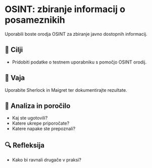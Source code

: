 # OSINT: zbiranje informacij o posameznikih

Uporabili boste orodja OSINT za zbiranje javno dostopnih informacij.

## 🎯 Cilji
- Pridobiti podatke o testnem uporabniku s pomočjo OSINT orodij.

## 🧪 Vaja
Uporabite Sherlock in Maigret ter dokumentirajte rezultate.

## 📝 Analiza in poročilo
- Kaj ste ugotovili?
- Katere ukrepe priporočate?
- Katere napake ste prepoznali?

## 🔍 Refleksija
- Kako bi ravnali drugače v praksi?

